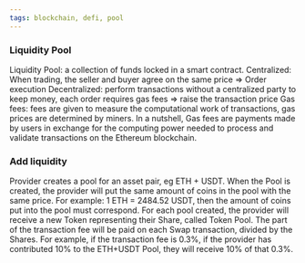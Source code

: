 ```yaml
---
tags: blockchain, defi, pool
---
```


### Liquidity Pool

Liquidity Pool: a collection of funds locked in a smart contract. Centralized:
When trading, the seller and buyer agree on the same price => Order execution
Decentralized: perform transactions without a centralized party to keep money,
each order requires gas fees => raise the transaction price Gas fees: fees are
given to measure the computational work of transactions, gas prices are
determined by miners. In a nutshell, Gas fees are payments made by users in
exchange for the computing power needed to process and validate transactions on
the Ethereum blockchain.

### Add liquidity

Provider creates a pool for an asset pair, eg ETH + USDT. When the Pool is
created, the provider will put the same amount of coins in the pool with the
same price. For example: 1 ETH = 2484.52 USDT, then the amount of coins put into
the pool must correspond. For each pool created, the provider will receive a new
Token representing their Share, called Token Pool. The part of the transaction
fee will be paid on each Swap transaction, divided by the Shares. For example,
if the transaction fee is 0.3%, if the provider has contributed 10% to the
ETH+USDT Pool, they will receive 10% of that 0.3%.

